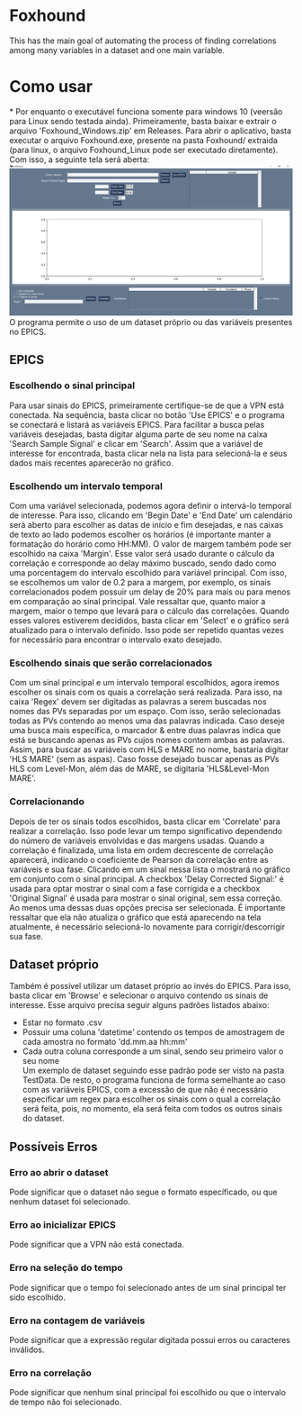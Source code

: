 # Foxhound

This has the main goal of automating the process of finding correlations among many variables in a dataset and one main variable.

# Como usar

\* Por enquanto o executável funciona somente para windows 10 (veersão para Linux sendo testada ainda). 
Primeiramente, basta baixar e extrair o arquivo 'Foxhound_Windows.zip' em Releases. Para abrir o aplicativo, basta executar o arquivo Foxhound.exe, presente na pasta Foxhound/ extraida (para linux, o arquivo Foxhound_Linux pode ser executado diretamente). Com isso, a seguinte tela será aberta:  
![](Imgs/main_page.png)  
O programa permite o uso de um dataset próprio ou das variáveis presentes no EPICS.

## EPICS

### Escolhendo o sinal principal
Para usar sinais do EPICS, primeiramente certifique-se de que a VPN está conectada. Na sequência, basta clicar no botão 'Use EPICS' e o programa se conectará e listará as variáveis EPICS. Para facilitar a busca pelas variáveis desejadas, basta digitar alguma parte de seu nome na caixa 'Search Sample Signal' e clicar em 'Search'. Assim que a variável de interesse for encontrada, basta clicar nela na lista para selecioná-la e seus dados mais recentes aparecerão no gráfico.

### Escolhendo um intervalo temporal
Com uma variável selecionada, podemos agora definir o intervá-lo temporal de interesse. Para isso, clicando em 'Begin Date' e 'End Date' um calendário será aberto para escolher as datas de início e fim desejadas, e nas caixas de texto ao lado podemos escolher os horários (é importante manter a formatação do horário como HH:MM). O valor de margem também pode ser escolhido na caixa 'Margin'. Esse valor será usado durante o cálculo da correlação e corresponde ao delay máximo buscado, sendo dado como uma porcentagem do intervalo escolhido para variável principal. Com isso, se escolhemos um valor de 0.2 para a margem, por exemplo, os sinais correlacionados podem possuir um delay de 20% para mais ou para menos em comparação ao sinal principal. Vale ressaltar que, quanto maior a margem, maior o tempo que levará para o cálculo das correlações. Quando esses valores estiverem decididos, basta clicar em 'Select' e o gráfico será atualizado para o intervalo definido. Isso pode ser repetido quantas vezes for necessário para encontrar o intervalo exato desejado.

### Escolhendo sinais que serão correlacionados
Com um sinal principal e um intervalo temporal escolhidos, agora iremos escolher os sinais com os quais a correlação será realizada. Para isso, na caixa 'Regex' devem ser digitadas as palavras a serem buscadas nos nomes das PVs separadas por um espaço. Com isso, serão selecionadas todas as PVs contendo ao menos uma das palavras indicada. Caso deseje uma busca mais específica, o marcador & entre duas palavras indica que está se buscando apenas as PVs cujos nomes contem ambas as palavras. Assim, para buscar as variáveis com HLS e MARE no nome, bastaria digitar 'HLS MARE' (sem as aspas). Caso fosse desejado buscar apenas as PVs HLS com Level-Mon, além das de MARE, se digitaria 'HLS&Level-Mon MARE'.

### Correlacionando
Depois de ter os sinais todos escolhidos, basta clicar em 'Correlate' para realizar a correlação. Isso pode levar um tempo significativo dependendo do número de variáveis envolvidas e das margens usadas. Quando a correlação é finalizada, uma lista em ordem decrescente de correlação aparecerá, indicando o coeficiente de Pearson da correlação entre as variáveis e sua fase. Clicando em um sinal nessa lista o mostrará no gráfico em conjunto com o sinal principal. A checkbox 'Delay Corrected Signal:' é usada para optar mostrar o sinal com a fase corrigida e a checkbox 'Original Signal' é usada para mostrar o sinal original, sem essa correção. Ao menos uma dessas duas opções precisa ser selecionada. É importante ressaltar que ela não atualiza o gráfico que está aparecendo na tela atualmente, é necessário selecioná-lo novamente para corrigir/descorrigir sua fase.

## Dataset próprio

Também é possível utilizar um dataset próprio ao invés do EPICS. Para isso, basta clicar em 'Browse' e selecionar o arquivo contendo os sinais de interesse. Esse arquivo precisa seguir alguns padrões listados abaixo:
* Estar no formato .csv
* Possuir uma coluna 'datetime' contendo os tempos de amostragem de cada amostra no formato 'dd.mm.aa hh:mm'
* Cada outra coluna corresponde a um sinal, sendo seu primeiro valor o seu nome  
  Um exemplo de dataset seguindo esse padrão pode ser visto na pasta TestData. De resto, o programa funciona de forma semelhante ao caso com as variáveis EPICS, com a excessão de que não é necessário especificar um regex para escolher os sinais com o qual a correlação será feita, pois, no momento, ela será feita com todos os outros sinais do dataset.

## Possíveis Erros

### Erro ao abrir o dataset
Pode significar que o dataset não segue o formato específicado, ou que nenhum dataset foi selecionado.

### Erro ao inicializar EPICS
Pode significar que a VPN não está conectada.

### Erro na seleção do tempo
Pode significar que o tempo foi selecionado antes de um sinal principal ter sido escolhido.

### Erro na contagem de variáveis
Pode significar que a expressão regular digitada possui erros ou caracteres inválidos.

### Erro na correlação
Pode significar que nenhum sinal principal foi escolhido ou que o intervalo de tempo não foi selecionado.

